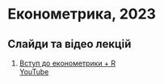 # Економетрика, 2023

## Слайди та відео лекцій

1. [Вступ до економетрики + R](https://raw.githack.com/Aranaur/ECON23/master/lecture/01.html) <br> [YouTube](https://www.youtube.com/watch?v=yNX6SL4dmA0)